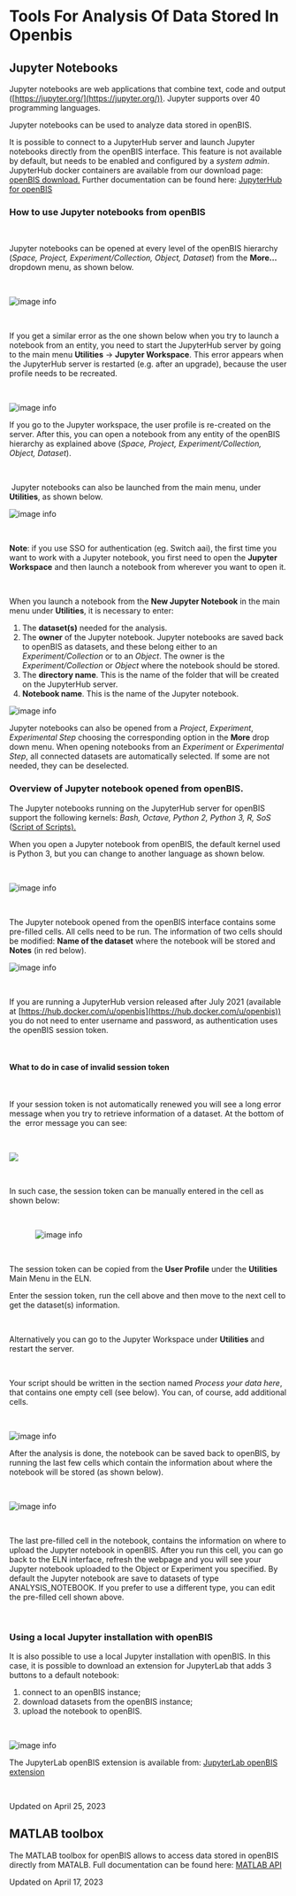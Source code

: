 Tools For Analysis Of Data Stored In Openbis
====
 
## Jupyter Notebooks



  
Jupyter notebooks are web applications that combine text, code and
output ([https://jupyter.org/](https://jupyter.org/)). Jupyter supports
over 40 programming languages.

Jupyter notebooks can be used to analyze data stored in openBIS.  
  

It is possible to connect to a JupyterHub server and launch Jupyter
notebooks directly from the openBIS interface. This feature is not
available by default, but needs to be enabled and configured by a
*system admin*. JupyterHub docker containers are available from our
download page: [openBIS
download.](https://wiki-bsse.ethz.ch/display/bis/openBIS+Download+Page)
Further documentation can be found here: [JupyterHub for
openBIS](https://unlimited.ethz.ch/display/openBISDoc2010/JupyterHub+for+openBIS)  
  


### How to use Jupyter notebooks from openBIS

 

Jupyter notebooks can be opened at every level of the openBIS hierarchy
(*Space, Project, Experiment/Collection, Object, Dataset*) from the
**More…** dropdown menu, as shown below.

 

![image info](img/Screenshot-2020-05-29-at-09.31.49-300x202.png)

 

If you get a similar error as the one shown below when you try to launch
a notebook from an entity, you need to start the JupyterHub server by
going to the main menu **Utilities** -> **Jupyter Workspace**. This
error appears when the JupyterHub server is restarted (e.g. after an
upgrade), because the user profile needs to be recreated.

 

![image info](img/Screenshot-2022-11-15-at-11.39.05.png)

If you go to the Jupyter workspace, the user profile is re-created on
the server. After this, you can open a notebook from any entity of the
openBIS hierarchy as explained above (*Space, Project,
Experiment/Collection, Object, Dataset*).

 

 Jupyter notebooks can also be launched from the main menu, under
**Utilities**, as shown below.

![image info](img/jupyter-navigation-menu.png)

 

**Note**: if you use SSO for authentication (eg. Switch aai), the first
time you want to work with a Jupyter notebook, you first need to open
the **Jupyter Workspace** and then launch a notebook from wherever you
want to open it.

 

When you launch a notebook from the **New Jupyter Notebook** in the main
menu under **Utilities**, it is necessary to enter:  
  

1.  The **dataset(s)** needed for the analysis. 
2.  The **owner** of the Jupyter notebook. Jupyter notebooks are saved
    back to openBIS as datasets, and these belong either to an
    *Experiment/Collection* or to an *Object*. The owner is the
    *Experiment/Collection* or *Object* where the notebook should be
    stored.
3.  The **directory name**. This is the name of the folder that will be
    created on the JupyterHub server.
4.  **Notebook name**. This is the name of the Jupyter notebook.

![image info](img/jupyter-1024x316.png)

Jupyter notebooks can also be opened from a *Project*, *Experiment*,
*Experimental Step* choosing the corresponding option in the **More**
drop down menu. When opening notebooks from an *Experiment* or
*Experimental Step*, all connected datasets are automatically selected.
If some are not needed, they can be deselected. 


### Overview of Jupyter notebook opened from openBIS.

The Jupyter notebooks running on the JupyterHub server for openBIS
support the following kernels: *Bash, Octave, Python 2, Python 3, R,
SoS* ([Script of Scripts).](https://vatlab.github.io/sos-docs/)

When you open a Jupyter notebook from openBIS, the default kernel used
is Python 3, but you can change to another language as shown below.

 

![image info](img/jupyter-kernels.png)

 

  
The Jupyter notebook opened from the openBIS interface contains some
pre-filled cells. All cells need to be run. The information of two cells
should be modified: **Name of the dataset** where the notebook will be
stored and **Notes** (in red below).

![image info](img/jupyter-1.png)

 

If you are running a JupyterHub version released after July 2021
(available at
[https://hub.docker.com/u/openbis](https://hub.docker.com/u/openbis))
you do not need to enter username and password, as authentication uses
the openBIS session token.

 

#### What to do in case of invalid session token

 

If your session token is not automatically renewed you will see a long
error message when you try to retrieve information of a dataset. At the
bottom of the  error message you can see:

 

![](https://openbis.ch/wp-content/uploads/2022/03/invalid-session-token-error-1024x58.jpg)

 

In such case, the session token can be manually entered in the cell as
shown below:

 

           
![image info](img/manual-session-token-1024x135.png)

 

The session token can be copied from the **User Profile** under the
**Utilities** Main Menu in the ELN. 

Enter the session token, run the cell above and then move to the next
cell to get the dataset(s) information.

 

Alternatively you can go to the Jupyter Workspace under **Utilities**
and restart the server.

 

Your script should be written in the section named *Process your data
here*, that contains one empty cell (see below). You can, of course, add
additional cells.

 

![image info](img/jupyter-2-1024x470.png)

After the analysis is done, the notebook can be saved back to openBIS,
by running the last few cells which contain the information about where
the notebook will be stored (as shown below).

 

![image info](img/jupyter_notebook_save_dataset-1024x553.png)

 

The last pre-filled cell in the notebook, contains the information on
where to upload the Jupyter notebook in openBIS. After you run this
cell, you can go back to the ELN interface, refresh the webpage and you
will see your Jupyter notebook uploaded to the Object or Experiment you
specified. By default the Jupyter notebook are save to datasets of type
ANALYSIS\_NOTEBOOK. If you prefer to use a different type, you can edit
the pre-filled cell shown above.

 

### Using a local Jupyter installation with openBIS

It is also possible to use a local Jupyter installation with openBIS. In
this case, it is possible to download an extension for JupyterLab that
adds 3 buttons to a default notebook: 

1.  connect to an openBIS instance;
2.  download datasets from the openBIS instance;
3.  upload the notebook to openBIS.

 

![image info](img/jupyter-notebook-buttons.png)

The JupyterLab openBIS extension is available from: [JupyterLab openBIS
extension](https://www.npmjs.com/package/jupyterlab-openbis)

 

Updated on April 25, 2023
 
## MATLAB toolbox



  
The MATLAB toolbox for openBIS allows to access data stored in openBIS
directly from MATALB. Full documentation can be found here: [MATLAB
API](https://openbis.readthedocs.io/en/latest/software-developer-documentation/apis/matlab-v3-api.html)

Updated on April 17, 2023
